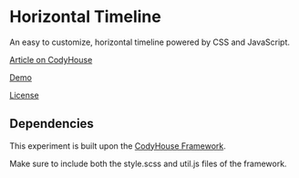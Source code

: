 # Horizontal Timeline

An easy to customize, horizontal timeline powered by CSS and JavaScript.

[Article on CodyHouse](http://codyhouse.co/gem/horizontal-timeline)

[Demo](https://codyhouse.co/demo/horizontal-timeline)
 
[License](https://codyhouse.co/license)

## Dependencies

This experiment is built upon the [CodyHouse Framework](https://github.com/CodyHouse/codyhouse-framework).

Make sure to include both the style.scss and util.js files of the framework.